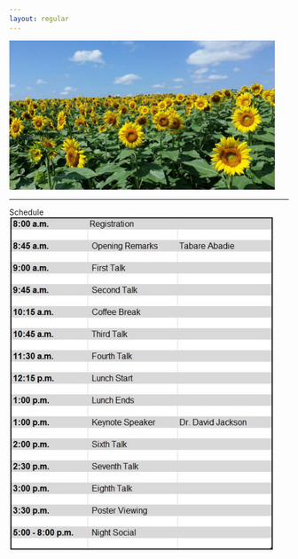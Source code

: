 ```yaml
---
layout: regular
---
```


<img src="/img/sunflower.jpg" style="max-width:95%" /> 

<hr style="clear: both;" />

Schedule
<img src="/img/schedule2017.JPG" style="max-width:95%"/>
